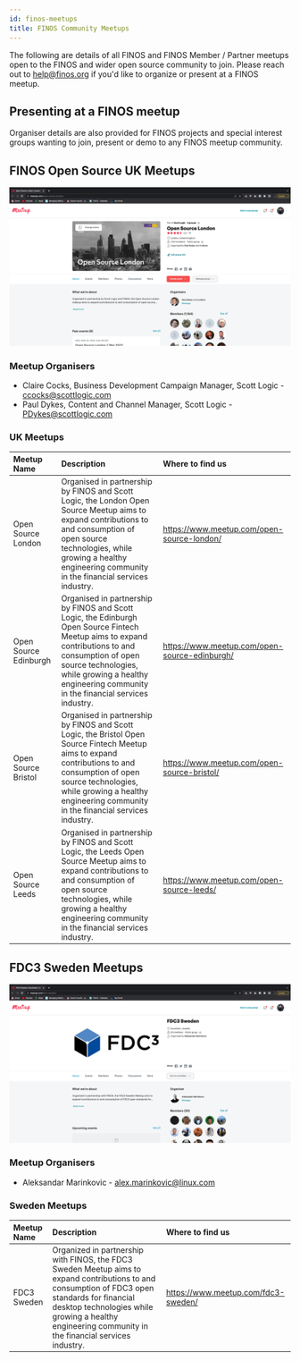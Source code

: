 ```yaml
---
id: finos-meetups
title: FINOS Community Meetups
---
```


The following are details of all FINOS and FINOS Member / Partner meetups open to the FINOS and wider open source community to join. Please reach out to help@finos.org if you'd like to organize or present at a FINOS meetup.

## Presenting at a FINOS meetup

Organiser details are also provided for FINOS projects and special interest groups wanting to join, present or demo to any FINOS meetup community.

## FINOS Open Source UK Meetups

![alt text](../../images/open-source-london.png "Open Source UK Meetups")

### Meetup Organisers

- Claire Cocks, Business Development Campaign Manager, Scott Logic - ccocks@scottlogic.com
- Paul Dykes, Content and Channel Manager, Scott Logic - PDykes@scottlogic.com

### UK Meetups

| Meetup Name           | Description                                                                                                                                                                                                                                                | Where to find us                              |
| :-------------------- | :--------------------------------------------------------------------------------------------------------------------------------------------------------------------------------------------------------------------------------------------------------- | :-------------------------------------------- |
| Open Source London    | Organised in partnership by FINOS and Scott Logic, the London Open Source Meetup aims to expand contributions to and consumption of open source technologies, while growing a healthy engineering community in the financial services industry.            | https://www.meetup.com/open-source-london/    |
| Open Source Edinburgh | Organised in partnership by FINOS and Scott Logic, the Edinburgh Open Source Fintech Meetup aims to expand contributions to and consumption of open source technologies, while growing a healthy engineering community in the financial services industry. | https://www.meetup.com/open-source-edinburgh/ |
| Open Source Bristol   | Organised in partnership by FINOS and Scott Logic, the Bristol Open Source Fintech Meetup aims to expand contributions to and consumption of open source technologies, while growing a healthy engineering community in the financial services industry.   | https://www.meetup.com/open-source-bristol/   |
| Open Source Leeds     | Organised in partnership by FINOS and Scott Logic, the Leeds Open Source Meetup aims to expand contributions to and consumption of open source technologies, while growing a healthy engineering community in the financial services industry.             | https://www.meetup.com/open-source-leeds/     |

## FDC3 Sweden Meetups

![alt text](../../images/fdc3-sweden.png "FDC3 Sweden")

### Meetup Organisers

- Aleksandar Marinkovic - alex.marinkovic@linux.com

### Sweden Meetups

| Meetup Name | Description                                                                                                                                                                                                                                             | Where to find us                    |
| :---------- | :------------------------------------------------------------------------------------------------------------------------------------------------------------------------------------------------------------------------------------------------------ | :---------------------------------- |
| FDC3 Sweden | Organized in partnership with FINOS, the FDC3 Sweden Meetup aims to expand contributions to and consumption of FDC3 open standards for financial desktop technologies while growing a healthy engineering community in the financial services industry. | https://www.meetup.com/fdc3-sweden/ |
